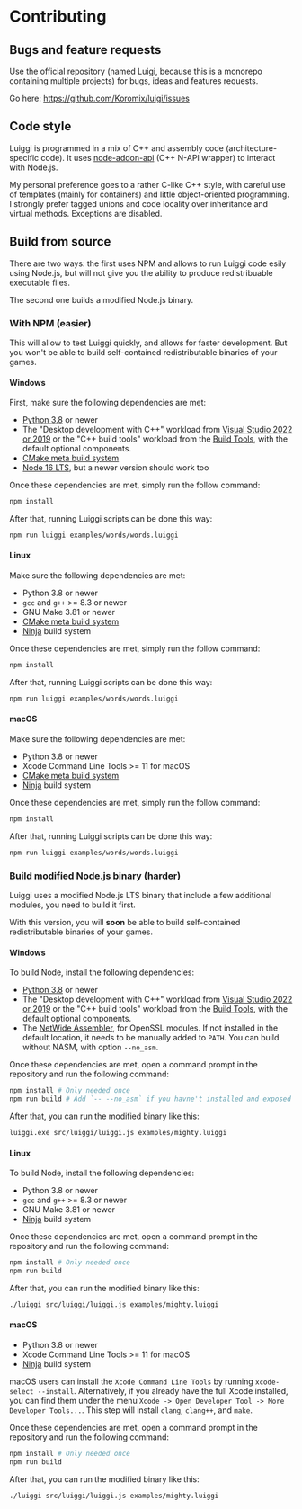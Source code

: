 # Contributing

## Bugs and feature requests

Use the official repository (named Luigi, because this is a monorepo containing multiple projects) for bugs, ideas and features requests.

Go here: https://github.com/Koromix/luigi/issues

## Code style

Luiggi is programmed in a mix of C++ and assembly code (architecture-specific code). It uses [node-addon-api](https://github.com/nodejs/node-addon-api) (C++ N-API wrapper) to interact with Node.js.

My personal preference goes to a rather C-like C++ style, with careful use of templates (mainly for containers) and little object-oriented programming. I strongly prefer tagged unions and code locality over inheritance and virtual methods. Exceptions are disabled.

## Build from source

There are two ways: the first uses NPM and allows to run Luiggi code esily using Node.js, but will not give you the ability to produce redistribuable executable files.

The second one builds a modified Node.js binary.

### With NPM (easier)

This will allow to test Luiggi quickly, and allows for faster development. But you won't be able to build self-contained redistributable binaries of your games.

#### Windows

First, make sure the following dependencies are met:

* [Python 3.8](https://www.python.org/downloads/) or newer
* The "Desktop development with C++" workload from [Visual Studio 2022 or 2019](https://visualstudio.microsoft.com/downloads/) or the "C++ build tools" workload from the [Build Tools](https://visualstudio.microsoft.com/downloads/#build-tools-for-visual-studio-2022), with the default optional components.
* [CMake meta build system](https://cmake.org/)
* [Node 16 LTS](https://nodejs.org/), but a newer version should work too

Once these dependencies are met, simply run the follow command:

```sh
npm install
```

After that, running Luiggi scripts can be done this way:

```sh
npm run luiggi examples/words/words.luiggi
```

#### Linux

Make sure the following dependencies are met:

* Python 3.8 or newer
* `gcc` and `g++` >= 8.3 or newer
* GNU Make 3.81 or newer
* [CMake meta build system](https://cmake.org/)
* [Ninja](https://ninja-build.org/) build system

Once these dependencies are met, simply run the follow command:

```sh
npm install
```

After that, running Luiggi scripts can be done this way:

```sh
npm run luiggi examples/words/words.luiggi
```

#### macOS

Make sure the following dependencies are met:

* Python 3.8 or newer
* Xcode Command Line Tools >= 11 for macOS
* [CMake meta build system](https://cmake.org/)
* [Ninja](https://ninja-build.org/) build system

Once these dependencies are met, simply run the follow command:

```sh
npm install
```

After that, running Luiggi scripts can be done this way:

```sh
npm run luiggi examples/words/words.luiggi
```

### Build modified Node.js binary (harder)

Luiggi uses a modified Node.js LTS binary that include a few additional modules, you need to build it first.

With this version, you will __soon__ be able to build self-contained redistributable binaries of your games.

#### Windows

To build Node, install the following dependencies:

* [Python 3.8](https://www.python.org/downloads/) or newer
* The "Desktop development with C++" workload from [Visual Studio 2022 or 2019](https://visualstudio.microsoft.com/downloads/) or the "C++ build tools" workload from the [Build Tools](https://visualstudio.microsoft.com/downloads/#build-tools-for-visual-studio-2022), with the default optional components.
* The [NetWide Assembler](https://www.nasm.us/), for OpenSSL modules. If not installed in the default location, it needs to be manually added to `PATH`. You can build without NASM, with option `--no_asm`.

Once these dependencies are met, open a command prompt in the repository and run the following command:

```sh
npm install # Only needed once
npm run build # Add `-- --no_asm` if you havne't installed and exposed NASM in path
```

After that, you can run the modified binary like this:

```sh
luiggi.exe src/luiggi/luiggi.js examples/mighty.luiggi
```

#### Linux

To build Node, install the following dependencies:

* Python 3.8 or newer
* `gcc` and `g++` >= 8.3 or newer
* GNU Make 3.81 or newer
* [Ninja](https://ninja-build.org/) build system

Once these dependencies are met, open a command prompt in the repository and run the following command:

```sh
npm install # Only needed once
npm run build
```

After that, you can run the modified binary like this:

```sh
./luiggi src/luiggi/luiggi.js examples/mighty.luiggi
```

#### macOS

* Python 3.8 or newer
* Xcode Command Line Tools >= 11 for macOS
* [Ninja](https://ninja-build.org/) build system

macOS users can install the `Xcode Command Line Tools` by running `xcode-select --install`. Alternatively, if you already have the full Xcode installed, you can find them under the menu `Xcode -> Open Developer Tool -> More Developer Tools...`. This step will install `clang`, `clang++`, and `make`.

Once these dependencies are met, open a command prompt in the repository and run the following command:

```sh
npm install # Only needed once
npm run build
```

After that, you can run the modified binary like this:

```sh
./luiggi src/luiggi/luiggi.js examples/mighty.luiggi
```
